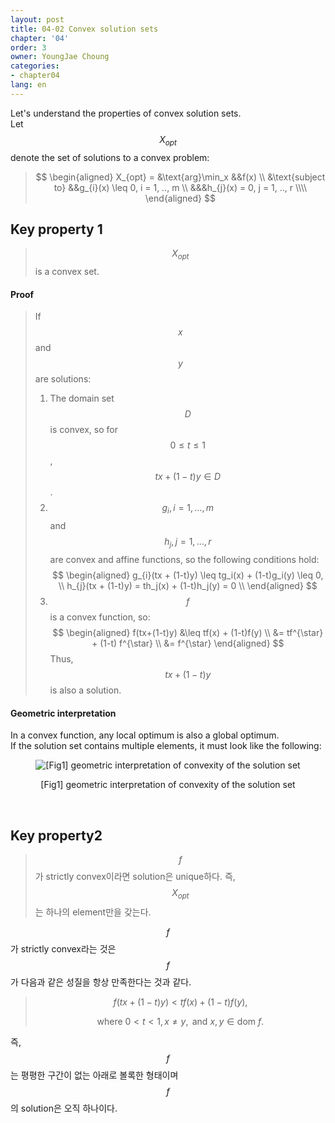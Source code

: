 ```yaml
---
layout: post
title: 04-02 Convex solution sets
chapter: '04'
order: 3
owner: YoungJae Choung
categories:
- chapter04
lang: en
---
```

Let's understand the properties of convex solution sets. <br>
Let $$X_{opt}$$ denote the set of solutions to a convex problem:

>$$
\begin{aligned}
X_{opt} =
&\text{arg}\min_x &&f(x) \\
&\text{subject to} &&g_{i}(x) \leq 0, i = 1, .., m \\
&&&h_{j}(x) = 0, j = 1, .., r  \\\\
\end{aligned}
$$

## Key property 1
> $$X_{opt}$$ is a convex set.

#### Proof
> If $$x$$ and $$y$$ are solutions:
> 1. The domain set $$D$$ is convex, so for $$0 \le t \le 1$$, $$tx+ (1-t)y \in D$$.
> 2. $$g_i, i=1,\dotsc,m$$ and $$h_j, j=1, \dotsc,r$$ are convex and affine functions, so the following conditions hold:
    $$
    \begin{aligned}
       g_{i}(tx + (1-t)y) \leq tg_i(x) + (1-t)g_i(y) \leq 0, \\
       h_{j}(tx + (1-t)y) = th_j(x) + (1-t)h_j(y) = 0 \\
    \end{aligned}
    $$
> 3. $$f$$ is a convex function, so:
    $$
    \begin{aligned}
      f(tx+(1-t)y) &\leq tf(x) + (1-t)f(y) \\
      &= tf^{\star} + (1-t) f^{\star} \\
      &= f^{\star}
    \end{aligned}
    $$
    Thus, $$tx + (1-t)y$$ is also a solution.

#### Geometric interpretation
In a convex function, any local optimum is also a global optimum. <br>
If the solution set contains multiple elements, it must look like the following:

<figure class="image" style="align: center;">
<p align="center">
  <img src="{{ site.baseurl }}/img/chapter_img/chapter04/multiple-optima.png" alt="[Fig1] geometric interpretation of convexity of the solution set">
  <figcaption style="text-align: center;">[Fig1] geometric interpretation of convexity of the solution set</figcaption>
</p>
</figure>
<br>

## Key property2
>$$f$$가 strictly convex이라면 solution은 unique하다. 즉, $$X_{opt}$$는 하나의 element만을 갖는다.

$$f$$가 strictly convex라는 것은 $$f$$가 다음과 같은 성질을 항상 만족한다는 것과 같다.<br>
>$$f(tx + (1-t)y) < tf(x) + (1-t)f(y), $$
>
>$$\text{where } 0 < t < 1, x \neq y, \text{ and } x, y \in \text{dom } f.$$

즉, $$f$$는 평평한 구간이 없는 아래로 볼록한 형태이며 $$f$$의 solution은 오직 하나이다.
